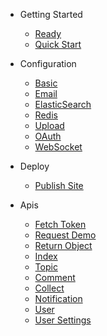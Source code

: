 - Getting Started
  - [Ready](/ready)
  - [Quick Start](/getting-started)
  
- Configuration
  - [Basic](/base)
  - [Email](/email)
  - [ElasticSearch](/elasticsearch)
  - [Redis](/redis)
  - [Upload](/upload)
  - [OAuth](/oauth)
  - [WebSocket](/websocket)
  
- Deploy
  - [Publish Site](/deploy)

- Apis
  - [Fetch Token](api/gettoken)
  - [Request Demo](api/request-demo)
  - [Return Object](api/returnobject)
  - [Index](api/index)
  - [Topic](api/topic)
  - [Comment](api/comment)
  - [Collect](api/collect)
  - [Notification](api/notification)
  - [User](api/user)
  - [User Settings](api/settings)
